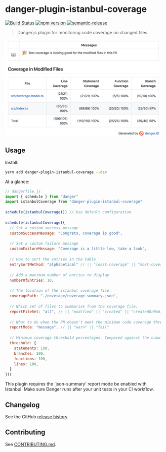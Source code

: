 # danger-plugin-istanbul-coverage

[![Build Status](https://travis-ci.org/darcy-rayner/danger-plugin-istanbul-coverage.svg?branch=master)](https://travis-ci.org/darcy-rayner/danger-plugin-istanbul-coverage)
[![npm version](https://badge.fury.io/js/danger-plugin-istanbul-coverage.svg)](https://badge.fury.io/js/danger-plugin-istanbul-coverage)
[![semantic-release](https://img.shields.io/badge/%20%20%F0%9F%93%A6%F0%9F%9A%80-semantic--release-e10079.svg)](https://github.com/semantic-release/semantic-release)

> Danger.js plugin for monitoring code coverage on changed files.

<p align="center">
  <img src="example.png" ></img>
</p>

## Usage

Install:

```sh
yarn add danger-plugin-istanbul-coverage --dev
```

At a glance:

```js
// dangerfile.js
import { schedule } from "danger"
import istanbulCoverage from "danger-plugin-istanbul-coverage"

schedule(istanbulCoverage()) // Use default configuration

schedule(istanbulCoverage({
  // Set a custom success message
  customSuccessMessage: "Congrats, coverage is good",

  // Set a custom failure message
  customFailureMessage: "Coverage is a little low, take a look",

  // How to sort the entries in the table
  entrySortMethod: "alphabetical" // || "least-coverage" || "most-coverage" || "largest-file-size" ||"smallest-file-size" || "uncovered-lines"

  // Add a maximum number of entries to display
  numberOfEntries: 10,

  // The location of the istanbul coverage file.
  coveragePath: "./coverage/coverage-summary.json",

  // Which set of files to summarise from the coverage file.
  reportFileSet: "all", // || "modified" || "created" || "createdOrModified"

  // What to do when the PR doesn't meet the minimum code coverage threshold
  reportMode: "message", // || "warn" || "fail"

  // Minimum coverage threshold percentages. Compared against the cumulative coverage of the reportFileSet. 
  threshold: {
    statements: 100,
    branches: 100,
    functions: 100,
    lines: 100,
  }
}))
```

This plugin requires the 'json-summary' report mode be enabled with Istanbul. Make sure Danger runs after your unit tests in your CI workflow. 

## Changelog

See the GitHub [release history](https://github.com/darcy-rayner/danger-plugin-istanbul-coverage/releases).

## Contributing

See [CONTRIBUTING.md](CONTRIBUTING.md).
